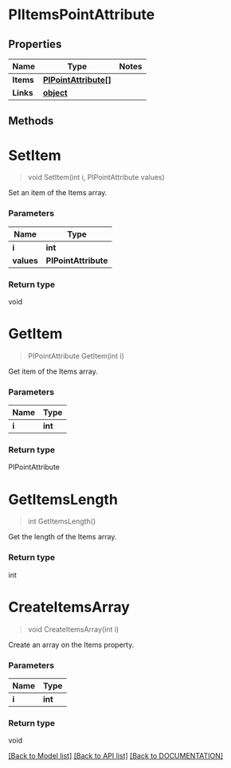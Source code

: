 # PIItemsPointAttribute

## Properties
Name | Type | Notes
------------ | ------------- | -------------
**Items** | **[**PIPointAttribute[]**](../Model/PIPointAttribute.md)**
**Links** | **[**object**](../Model/Object.md)**

## Methods

# **SetItem**
> void SetItem(int i, PIPointAttribute values)

Set an item of the Items array.

### Parameters

Name | Type
------------- | -------------
 **i** | **int**
 **values** | **PIPointAttribute**

### Return type

void


# **GetItem**
> PIPointAttribute GetItem(int i)

Get item of the Items array.

### Parameters

Name | Type
------------- | -------------
 **i** | **int**

### Return type

PIPointAttribute


# **GetItemsLength**
> int GetItemsLength()

Get the length of the Items array.


### Return type

int


# **CreateItemsArray**
> void CreateItemsArray(int i)

Create an array on the Items property.

### Parameters

Name | Type
------------- | -------------
 **i** | **int**

### Return type

void

[[Back to Model list]](../../DOCUMENTATION.md#documentation-for-models) [[Back to API list]](../../DOCUMENTATION.md#documentation-for-api-endpoints) [[Back to DOCUMENTATION]](../../DOCUMENTATION.md)
